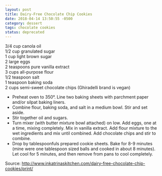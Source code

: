 ```yaml
---
layout: post
title: Dairy-Free Chocolate Chip Cookies
date: 2018-04-14 13:50:55 -0500
category: dessert
tags: chocolate cookies
status: deprecated
---
```

3/4 cup canola oil  
1/2 cup granulated sugar  
1 cup light brown sugar  
2 large eggs  
2 teaspoons pure vanilla extract  
3 cups all-purpose flour  
1/2 teaspoon salt  
1 teaspoon baking soda  
2 cups semi-sweet chocolate chips (Ghiradelli brand is vegan)  
  
* Preheat oven to 350°. Line two baking sheets with parchment paper and/or silpat baking liners.
* Combine flour, baking soda, and salt in a medium bowl. Stir and set aside.
* Stir together oil and sugars.
* Turn mixer (with butter mixture bowl attached) on low. Add eggs, one at a time, mixing completely. Mix in vanilla extract. Add flour mixture to the wet ingredients and mix until combined. Add chocolate chips and stir to combine.
* Drop by tablespoonfuls prepared cookie sheets. Bake for 8-9 minutes (mine were one tablespoon sized balls and cooked in about 8 minutes). Let cool for 5 minutes, and then remove from pans to cool completely.

Source: <http://www.inkatrinaskitchen.com/dairy-free-chocolate-chip-cookies/print/>
